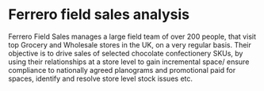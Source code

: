 # Ferrero field sales analysis

Ferrero Field Sales manages a large field team of over 200 people, that visit top Grocery and Wholesale stores in the UK, on a very regular basis. Their objective is to drive sales of selected chocolate confectionery SKUs, by using their relationships at a store level to gain incremental space/ ensure compliance to nationally agreed planograms and promotional paid for spaces, identify and resolve store level stock issues etc.
